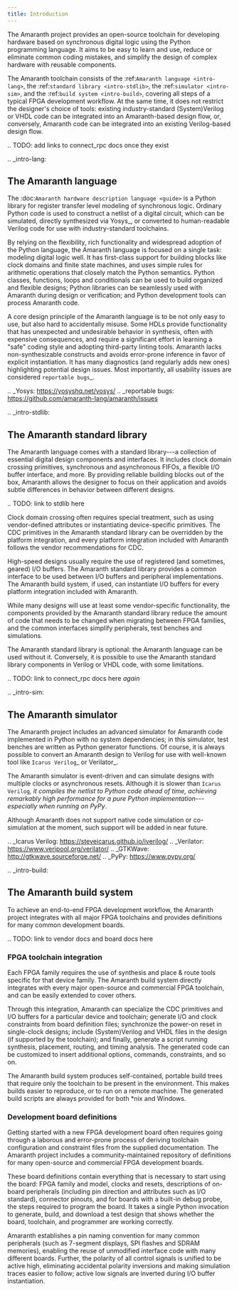 ```yaml
---
title: Introduction
---
```


<!-- TODO: this introduction is written for people well familiar with HDLs; we likely need
	 another one for people who will use Amaranth as their first HDL -->

The Amaranth project provides an open-source toolchain for developing hardware based on synchronous digital logic using the Python programming language. It aims to be easy to learn and use, reduce or eliminate common coding mistakes, and simplify the design of complex hardware with reusable components.

The Amaranth toolchain consists of the :ref:`Amaranth language <intro-lang>`, the :ref:`standard library <intro-stdlib>`, the :ref:`simulator <intro-sim>`, and the :ref:`build system <intro-build>`, covering all steps of a typical FPGA development workflow. At the same time, it does not restrict the designer's choice of tools: existing industry-standard (System)Verilog or VHDL code can be integrated into an Amaranth-based design flow, or, conversely, Amaranth code can be integrated into an existing Verilog-based design flow.

.. TODO: add links to connect_rpc docs once they exist


.. _intro-lang:

## The Amaranth language

The :doc:`Amaranth hardware description language <guide>` is a Python library for register transfer level modeling of synchronous logic. Ordinary Python code is used to construct a netlist of a digital circuit, which can be simulated, directly synthesized via Yosys_, or converted to human-readable Verilog code for use with industry-standard toolchains.

By relying on the flexibility, rich functionality and widespread adoption of the Python language, the Amaranth language is focused on a single task: modeling digital logic well. It has first-class support for building blocks like clock domains and finite state machines, and uses simple rules for arithmetic operations that closely match the Python semantics. Python classes, functions, loops and conditionals can be used to build organized and flexible designs; Python libraries can be seamlessly used with Amaranth during design or verification; and Python development tools can process Amaranth code.

A core design principle of the Amaranth language is to be not only easy to use, but also hard to accidentally misuse. Some HDLs provide functionality that has unexpected and undesirable behavior in synthesis, often with expensive consequences, and require a significant effort in learning a "safe" coding style and adopting third-party linting tools. Amaranth lacks non-synthesizable constructs and avoids error-prone inference in favor of explicit instantiation. It has many diagnostics (and regularly adds new ones) highlighting potential design issues. Most importantly, all usability issues are considered `reportable bugs`_.

.. _Yosys: https://yosyshq.net/yosys/
.. _reportable bugs: https://github.com/amaranth-lang/amaranth/issues


.. _intro-stdlib:

## The Amaranth standard library

The Amaranth language comes with a standard library---a collection of essential digital design components and interfaces. It includes clock domain crossing primitives, synchronous and asynchronous FIFOs, a flexible I/O buffer interface, and more. By providing reliable building blocks out of the box, Amaranth allows the designer to focus on their application and avoids subtle differences in behavior between different designs.

.. TODO: link to stdlib here

Clock domain crossing often requires special treatment, such as using vendor-defined attributes or instantiating device-specific primitives. The CDC primitives in the Amaranth standard library can be overridden by the platform integration, and every platform integration included with Amaranth follows the vendor recommendations for CDC.

High-speed designs usually require the use of registered (and sometimes, geared) I/O buffers. The Amaranth standard library provides a common interface to be used between I/O buffers and peripheral implementations. The Amaranth build system, if used, can instantiate I/O buffers for every platform integration included with Amaranth.

While many designs will use at least some vendor-specific functionality, the components provided by the Amaranth standard library reduce the amount of code that needs to be changed when migrating between FPGA families, and the common interfaces simplify peripherals, test benches and simulations.

The Amaranth standard library is optional: the Amaranth language can be used without it. Conversely, it is possible to use the Amaranth standard library components in Verilog or VHDL code, with some limitations.

.. TODO: link to connect_rpc docs here *again*


.. _intro-sim:

## The Amaranth simulator

The Amaranth project includes an advanced simulator for Amaranth code implemented in Python with no system dependencies; in this simulator, test benches are written as Python generator functions. Of course, it is always possible to convert an Amaranth design to Verilog for use with well-known tool like `Icarus Verilog`_ or Verilator_.

The Amaranth simulator is event-driven and can simulate designs with multiple clocks or asynchronous resets. Although it is slower than `Icarus Verilog`_, it compiles the netlist to Python code ahead of time, achieving remarkably high performance for a pure Python implementation---especially when running on PyPy_.

Although Amaranth does not support native code simulation or co-simulation at the moment, such support will be added in near future.

.. _Icarus Verilog: https://steveicarus.github.io/iverilog/
.. _Verilator: https://www.veripool.org/verilator/
.. _GTKWave: http://gtkwave.sourceforge.net/
.. _PyPy: https://www.pypy.org/


.. _intro-build:

## The Amaranth build system

To achieve an end-to-end FPGA development workflow, the Amaranth project integrates with all major FPGA toolchains and provides definitions for many common development boards.

.. TODO: link to vendor docs and board docs here


### FPGA toolchain integration

Each FPGA family requires the use of synthesis and place & route tools specific for that device family. The Amaranth build system directly integrates with every major open-source and commercial FPGA toolchain, and can be easily extended to cover others.

Through this integration, Amaranth can specialize the CDC primitives and I/O buffers for a particular device and toolchain; generate I/O and clock constraints from board definition files; synchronize the power-on reset in single-clock designs; include (System)Verilog and VHDL files in the design (if supported by the toolchain); and finally, generate a script running synthesis, placement, routing, and timing analysis. The generated code can be customized to insert additional options, commands, constraints, and so on.

The Amaranth build system produces self-contained, portable build trees that require only the toolchain to be present in the environment. This makes builds easier to reproduce, or to run on a remote machine. The generated build scripts are always provided for both \*nix and Windows.


### Development board definitions

Getting started with a new FPGA development board often requires going through a laborous and error-prone process of deriving toolchain configuration and constraint files from the supplied documentation. The Amaranth project includes a community-maintained repository of definitions for many open-source and commercial FPGA development boards.

These board definitions contain everything that is necessary to start using the board: FPGA family and model, clocks and resets, descriptions of on-board peripherals (including pin direction and attributes such as I/O standard), connector pinouts, and for boards with a built-in debug probe, the steps required to program the board. It takes a single Python invocation to generate, build, and download a test design that shows whether the board, toolchain, and programmer are working correctly.

Amaranth establishes a pin naming convention for many common peripherals (such as 7-segment displays, SPI flashes and SDRAM memories), enabling the reuse of unmodified interface code with many different boards. Further, the polarity of all control signals is unified to be active high, eliminating accidental polarity inversions and making simulation traces easier to follow; active low signals are inverted during I/O buffer instantiation.
